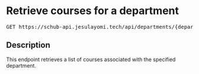 # Retrieve courses for a department

<pre id='liveapi-code'>GET https://schub-api.jesulayomi.tech/api/departments/{department_id}/courses
</pre>

## Description
This endpoint retrieves a list of courses associated with the specified department.

